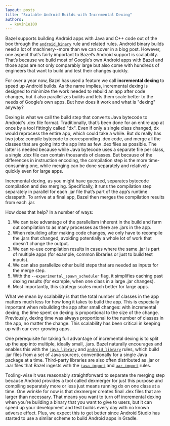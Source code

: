 ```yaml
---
layout: posts
title: "Scalable Android Builds with Incremental Dexing"
authors:
  - kevin1e100
---
```


Bazel supports building Android apps with Java and C++ code out of the box through the
[`android_binary`](https://docs.bazel.build/versions/master/be/android.html#android_binary)
rule and related rules.  Android binary builds need a lot of machinery--more than we can cover in a
blog post.  However, one aspect that’s fairly important to Bazel’s Android support is scalability.
That’s because we build most of Google’s own Android apps with Bazel and those apps are not only
comparably large but also come with hundreds of engineers that want to build and test their changes
quickly.

For over a year now, Bazel has used a feature we call __incremental dexing__ to speed up Android
builds.  As the name implies, incremental dexing is designed to minimize the work needed to rebuild
an app after code changes, but it also parallelizes builds and lets them scale better to the needs
of Google’s own apps.  But how does it work and what is "dexing" anyway?

Dexing is what we call the build step that converts Java bytecode to Android's .dex file format.
Traditionally, that’s been done for an entire app at once by a tool fittingly called "dx".  Even
if only a single class changed, dx would reprocess the entire app, which could take a while.
But dx really has two jobs: compile bytecode to corresponding .dex code, and merge all the classes
that are going into the app into as few .dex files as possible.  The latter is needed because while
Java bytecode uses a separate file per class, a single .dex file can contain thousands of classes.
But because of the differences in instruction encoding, the compilation step is the more
time-consuming one, while merging can be done separately and relatively quickly even for large apps.

Incremental dexing, as you might have guessed, separates bytecode compilation and dex merging.
Specifically, it runs the compilation step separately in parallel for each .jar file that’s part of
the app’s runtime classpath.  To arrive at a final app, Bazel then merges the compilation results
from each .jar.

How does that help?  In a number of ways:

1. We can take advantage of the parallelism inherent in the build and farm out compilation to as
   many processes as there are .jars in the app.
2. When rebuilding after making code changes, we only have to recompile the .jars that changed,
   avoiding potentially a whole lot of work that doesn’t change the output.
3. We can re-use compilation results in cases where the same .jar is part of multiple apps (for
   example, common libraries or just to build test inputs).
4. We can also parallelize other build steps that are needed as inputs for the merge step.
5. With the `--experimental_spawn_scheduler` flag, it simplifies caching past dexing results
   (for example, when one class in a large .jar changes).
6. Most importantly, this strategy scales much better for large apps.

What we mean by scalability is that the total number of classes in the app matters much less for
how long it takes to build the app. This is especially important when rebuilding the app after
small changes: with incremental dexing, the time spent on dexing is proportional to the size of
the change.  Previously, dexing time was always proportional to the number of classes in the app,
no matter the change.  This scalability has been critical in keeping up with our ever-growing apps.

One prerequisite for taking full advantage of incremental dexing is to split up the app into
multiple, ideally small, .jars.  Bazel naturally encourages and enables this with the
[`java_library`](https://docs.bazel.build/versions/master/be/java.html#java_library)
and
[`android_library`](https://docs.bazel.build/versions/master/be/android.html#android_library)
rules, which build .jar files from a set of Java sources, conventionally for a single Java package
at a time.  Third-party libraries are also often distributed as .jar or .aar files that Bazel
ingests with the
[`java_import`](https://docs.bazel.build/versions/master/be/java.html#java_import)
and
[`aar_import`](https://docs.bazel.build/versions/master/be/android.html#aar_import)
rules.

Tooling-wise it was reasonably straightforward to separate the merging step because Android
provides a tool called dexmerger for just this purpose and compiling separately more or less just
means running dx on one class at a time.  One wrinkle for now is that dexmerger creates final .dex
files that are larger than necessary.  That means you want to turn off incremental dexing when
you’re building a binary that you want to give to users, but it can speed up your development and
test builds every day with no known adverse effect.  Plus, we expect this to get better since
Android Studio has started to use a similar scheme to build Android apps in Gradle.

